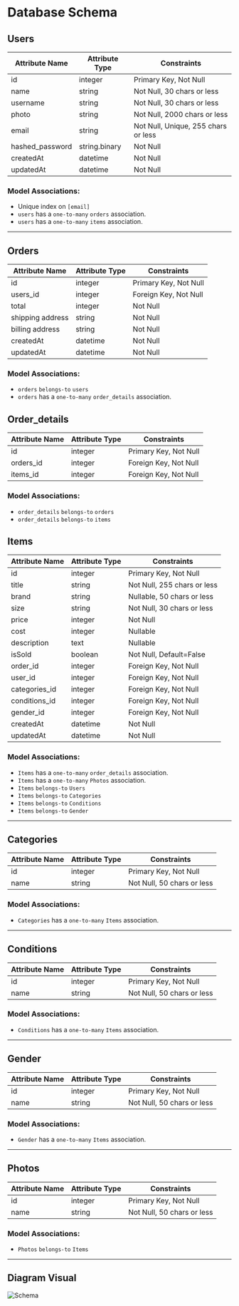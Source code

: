 # Database Schema

## Users

| Attribute Name  | Attribute Type | Constraints                         |
| --------------- | -------------- | ----------------------------------- |
| id              | integer        | Primary Key, Not Null               |
| name            | string         | Not Null, 30 chars or less          |
| username        | string         | Not Null, 30 chars or less          |
| photo           | string         | Not Null, 2000 chars or less        |
| email           | string         | Not Null, Unique, 255 chars or less |
| hashed_password | string.binary  | Not Null                            |
| createdAt       | datetime       | Not Null                            |
| updatedAt       | datetime       | Not Null                            |

### Model Associations:

- Unique index on `[email]`
- `users` has a `one-to-many` `orders` association.
- `users` has a `one-to-many` `items` association.

---

## Orders

| Attribute Name   | Attribute Type | Constraints           |
| ---------------- | -------------- | --------------------- |
| id               | integer        | Primary Key, Not Null |
| users_id         | integer        | Foreign Key, Not Null |
| total            | integer        | Not Null              |
| shipping address | string         | Not Null              |
| billing address  | string         | Not Null              |
| createdAt        | datetime       | Not Null              |
| updatedAt        | datetime       | Not Null              |

### Model Associations:

- `orders` `belongs-to` `users`
- `orders` has a `one-to-many` `order_details` association.

## Order_details

| Attribute Name | Attribute Type | Constraints           |
| -------------- | -------------- | --------------------- |
| id             | integer        | Primary Key, Not Null |
| orders_id      | integer        | Foreign Key, Not Null |
| items_id       | integer        | Foreign Key, Not Null |

### Model Associations:

- `order_details` `belongs-to` `orders`
- `order_details` `belongs-to` `items`

## Items

| Attribute Name | Attribute Type | Constraints                 |
| -------------- | -------------- | --------------------------- |
| id             | integer        | Primary Key, Not Null       |
| title          | string         | Not Null, 255 chars or less |
| brand          | string         | Nullable, 50 chars or less  |
| size           | string         | Not Null, 30 chars or less  |
| price          | integer        | Not Null                    |
| cost           | integer        | Nullable                    |
| description    | text           | Nullable                    |
| isSold         | boolean        | Not Null, Default=False     |
| order_id       | integer        | Foreign Key, Not Null       |
| user_id        | integer        | Foreign Key, Not Null       |
| categories_id  | integer        | Foreign Key, Not Null       |
| conditions_id  | integer        | Foreign Key, Not Null       |
| gender_id      | integer        | Foreign Key, Not Null       |
| createdAt      | datetime       | Not Null                    |
| updatedAt      | datetime       | Not Null                    |

### Model Associations:

- `Items` has a `one-to-many` `order_details` association.
- `Items` has a `one-to-many` `Photos` association.
- `Items` `belongs-to` `Users`
- `Items` `belongs-to` `Categories`
- `Items` `belongs-to` `Conditions`
- `Items` `belongs-to` `Gender`

---

## Categories

| Attribute Name | Attribute Type | Constraints                |
| -------------- | -------------- | -------------------------- |
| id             | integer        | Primary Key, Not Null      |
| name           | string         | Not Null, 50 chars or less |

### Model Associations:

- `Categories` has a `one-to-many` `Items` association.

---

## Conditions

| Attribute Name | Attribute Type | Constraints                |
| -------------- | -------------- | -------------------------- |
| id             | integer        | Primary Key, Not Null      |
| name           | string         | Not Null, 50 chars or less |

### Model Associations:

- `Conditions` has a `one-to-many` `Items` association.

---

## Gender

| Attribute Name | Attribute Type | Constraints                |
| -------------- | -------------- | -------------------------- |
| id             | integer        | Primary Key, Not Null      |
| name           | string         | Not Null, 50 chars or less |

### Model Associations:

- `Gender` has a `one-to-many` `Items` association.

---

## Photos

| Attribute Name | Attribute Type | Constraints                |
| -------------- | -------------- | -------------------------- |
| id             | integer        | Primary Key, Not Null      |
| name           | string         | Not Null, 50 chars or less |

### Model Associations:

- `Photos` `belongs-to` `Items`

---

## Diagram Visual

![Schema](https://i.postimg.cc/VvZV2MSj/db-schema.jpg)
